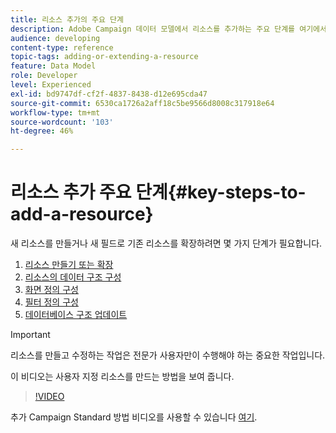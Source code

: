 ```yaml
---
title: 리소스 추가의 주요 단계
description: Adobe Campaign 데이터 모델에서 리소스를 추가하는 주요 단계를 여기에서 알아보십시오.
audience: developing
content-type: reference
topic-tags: adding-or-extending-a-resource
feature: Data Model
role: Developer
level: Experienced
exl-id: bd9747df-cf2f-4837-8438-d12e695cda47
source-git-commit: 6530ca1726a2aff18c5be9566d8008c317918e64
workflow-type: tm+mt
source-wordcount: '103'
ht-degree: 46%

---
```


# 리소스 추가 주요 단계{#key-steps-to-add-a-resource}

새 리소스를 만들거나 새 필드로 기존 리소스를 확장하려면 몇 가지 단계가 필요합니다.

1. [리소스 만들기 또는 확장](../../developing/using/creating-or-extending-the-resource.md)
1. [리소스의 데이터 구조 구성](../../developing/using/configuring-the-resource-s-data-structure.md)
1. [화면 정의 구성](../../developing/using/configuring-the-screen-definition.md)
1. [필터 정의 구성](../../developing/using/configuring-filter-definition.md)
1. [데이터베이스 구조 업데이트](../../developing/using/updating-the-database-structure.md)

>[!IMPORTANT]
>
>리소스를 만들고 수정하는 작업은 전문가 사용자만이 수행해야 하는 중요한 작업입니다.

이 비디오는 사용자 지정 리소스를 만드는 방법을 보여 줍니다.

>[!VIDEO](https://video.tv.adobe.com/v/27715?quality=9&captions=eng)

추가 Campaign Standard 방법 비디오를 사용할 수 있습니다 [여기](https://experienceleague.adobe.com/docs/campaign-standard-learn/tutorials/overview.html?lang=ko).
